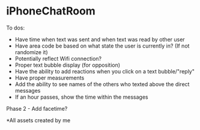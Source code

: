 # iPhoneChatRoom

To dos:

- Have time when text was sent and when text was read by other user
- Have area code be based on what state the user is currently in? (If not randomize it)
- Potentially reflect Wifi connection?
- Proper text bubble display (for opposition)
- Have the ability to add reactions when you click on a text bubble/"reply"
- Have proper measurements
- Add the ability to see names of the others who texted above the direct messages
- If an hour passes, show the time within the messages

Phase 2 - Add facetime?

*All assets created by me
